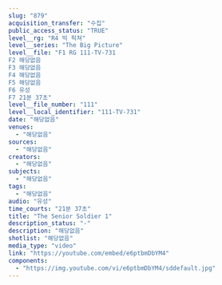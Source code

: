 ```yaml
---
slug: "879"
acquisition_transfer: "수집"
public_access_status: "TRUE"
level__rg: "R4 빅 픽쳐"
level__series: "The Big Picture"
level__file: "F1 RG 111-TV-731
F2 해당없음
F3 해당없음
F4 해당없음
F5 해당없음
F6 유성
F7 21분 37초"
level__file_number: "111"
level__local_identifier: "111-TV-731"
date: "해당없음"
venues: 
  - "해당없음"
sources: 
  - "해당없음"
creators: 
  - "해당없음"
subjects: 
  - "해당없음"
tags: 
  - "해당없음"
audio: "유성"
time_courts: "21분 37초"
title: "The Senior Soldier 1"
description_status: "-"
description: "해당없음"
shotlist: "해당없음"
media_type: "video"
link: "https://youtube.com/embed/e6ptbmDbYM4"
components: 
  - "https://img.youtube.com/vi/e6ptbmDbYM4/sddefault.jpg"
---
```

